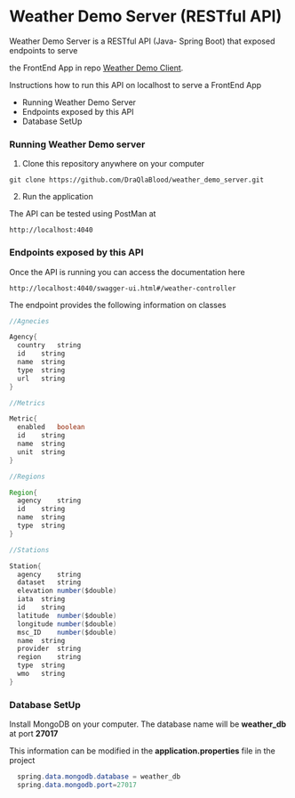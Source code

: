 # Weather Demo Server (RESTful API)

Weather Demo Server is a RESTful API (Java- Spring Boot) that exposed endpoints to serve 

the FrontEnd App in repo [Weather Demo Client](https://github.com/DraQlaBlood/weather_demo_client).

Instructions how to run this API on localhost to serve a FrontEnd App 
  * Running Weather Demo Server
  * Endpoints exposed by this API
  * Database SetUp

### Running Weather Demo server

1. Clone this repository anywhere on your computer 

```
git clone https://github.com/DraQlaBlood/weather_demo_server.git
```

2. Run the application 

The API can be tested using PostMan at 

```
http://localhost:4040
```

### Endpoints exposed by this API

Once the API is running you can access the documentation here

```
http://localhost:4040/swagger-ui.html#/weather-controller
```

The endpoint provides the following information on classes

```java
//Agnecies

Agency{
  country	string
  id	string
  name	string
  type	string
  url	string
}

//Metrics

Metric{
  enabled	boolean
  id	string
  name	string
  unit	string
}

//Regions

Region{
  agency	string
  id	string
  name	string
  type	string
}

//Stations

Station{
  agency	string
  dataset	string
  elevation	number($double)
  iata	string
  id	string
  latitude	number($double)
  longitude	number($double)
  msc_ID	number($double)
  name	string
  provider	string
  region	string
  type	string
  wmo	string
}
```

### Database SetUp

Install MongoDB on your computer. The database name will be **weather_db** at port **27017**

This information can be modified in the **application.properties** file in the project

```java
  spring.data.mongodb.database = weather_db
  spring.data.mongodb.port=27017
```
